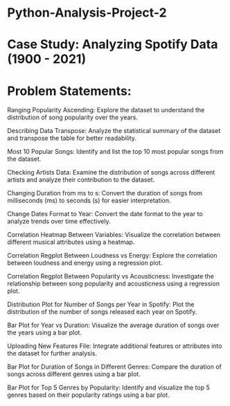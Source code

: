 # Python-Analysis-Project-2
# Case Study: Analyzing Spotify Data (1900 - 2021)

# Problem Statements:

Ranging Popularity Ascending: Explore the dataset to understand the distribution of song popularity over the years.

Describing Data Transpose: Analyze the statistical summary of the dataset and transpose the table for better readability.

Most 10 Popular Songs: Identify and list the top 10 most popular songs from the dataset.

Checking Artists Data: Examine the distribution of songs across different artists and analyze their contribution to the dataset.

Changing Duration from ms to s: Convert the duration of songs from milliseconds (ms) to seconds (s) for easier interpretation.

Change Dates Format to Year: Convert the date format to the year to analyze trends over time effectively.

Correlation Heatmap Between Variables: Visualize the correlation between different musical attributes using a heatmap.

Correlation Regplot Between Loudness vs Energy: Explore the correlation between loudness and energy using a regression plot.

Correlation Regplot Between Popularity vs Acousticness: Investigate the relationship between song popularity and acousticness using a regression plot.

Distribution Plot for Number of Songs per Year in Spotify: Plot the distribution of the number of songs released each year on Spotify.

Bar Plot for Year vs Duration: Visualize the average duration of songs over the years using a bar plot.

Uploading New Features File: Integrate additional features or attributes into the dataset for further analysis.

Bar Plot for Duration of Songs in Different Genres: Compare the duration of songs across different genres using a bar plot.

Bar Plot for Top 5 Genres by Popularity: Identify and visualize the top 5 genres based on their popularity ratings using a bar plot.
